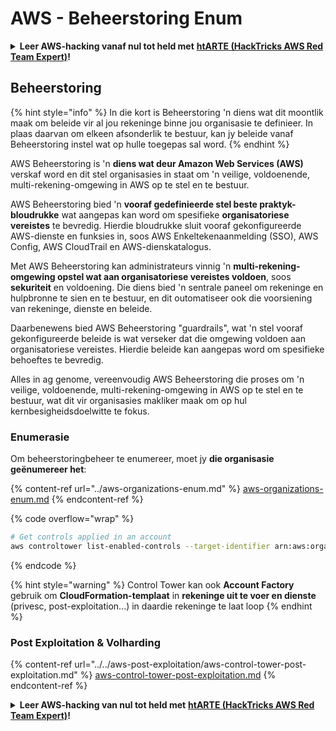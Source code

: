# AWS - Beheerstoring Enum

<details>

<summary><strong>Leer AWS-hacking vanaf nul tot held met</strong> <a href="https://training.hacktricks.xyz/courses/arte"><strong>htARTE (HackTricks AWS Red Team Expert)</strong></a><strong>!</strong></summary>

Ander maniere om HackTricks te ondersteun:

* As jy jou **maatskappy in HackTricks wil adverteer** of **HackTricks in PDF wil aflaai**, kyk na die [**SUBSCRIPTION PLANS**](https://github.com/sponsors/carlospolop)!
* Kry die [**amptelike PEASS & HackTricks swag**](https://peass.creator-spring.com)
* Ontdek [**The PEASS Family**](https://opensea.io/collection/the-peass-family), ons versameling eksklusiewe [**NFTs**](https://opensea.io/collection/the-peass-family)
* **Sluit aan by die** 💬 [**Discord-groep**](https://discord.gg/hRep4RUj7f) of die [**telegram-groep**](https://t.me/peass) of **volg** ons op **Twitter** 🐦 [**@hacktricks_live**](https://twitter.com/hacktricks_live)**.**
* **Deel jou hacktruuks deur PR's in te dien by die** [**HackTricks**](https://github.com/carlospolop/hacktricks) en [**HackTricks Cloud**](https://github.com/carlospolop/hacktricks-cloud) github-repos.

</details>

## Beheerstoring

{% hint style="info" %}
In die kort is Beheerstoring 'n diens wat dit moontlik maak om beleide vir al jou rekeninge binne jou organisasie te definieer. In plaas daarvan om elkeen afsonderlik te bestuur, kan jy beleide vanaf Beheerstoring instel wat op hulle toegepas sal word.
{% endhint %}

AWS Beheerstoring is 'n **diens wat deur Amazon Web Services (AWS)** verskaf word en dit stel organisasies in staat om 'n veilige, voldoenende, multi-rekening-omgewing in AWS op te stel en te bestuur.

AWS Beheerstoring bied 'n **vooraf gedefinieerde stel beste praktyk-bloudrukke** wat aangepas kan word om spesifieke **organisatoriese vereistes** te bevredig. Hierdie bloudrukke sluit vooraf gekonfigureerde AWS-dienste en funksies in, soos AWS Enkeltekenaanmelding (SSO), AWS Config, AWS CloudTrail en AWS-dienskatalogus.

Met AWS Beheerstoring kan administrateurs vinnig 'n **multi-rekening-omgewing opstel wat aan organisatoriese vereistes voldoen**, soos **sekuriteit** en voldoening. Die diens bied 'n sentrale paneel om rekeninge en hulpbronne te sien en te bestuur, en dit outomatiseer ook die voorsiening van rekeninge, dienste en beleide.

Daarbenewens bied AWS Beheerstoring "guardrails", wat 'n stel vooraf gekonfigureerde beleide is wat verseker dat die omgewing voldoen aan organisatoriese vereistes. Hierdie beleide kan aangepas word om spesifieke behoeftes te bevredig.

Alles in ag genome, vereenvoudig AWS Beheerstoring die proses om 'n veilige, voldoenende, multi-rekening-omgewing in AWS op te stel en te bestuur, wat dit vir organisasies makliker maak om op hul kernbesigheidsdoelwitte te fokus.

### Enumerasie

Om beheerstoringbeheer te enumereer, moet jy **die organisasie geënumereer het**:

{% content-ref url="../aws-organizations-enum.md" %}
[aws-organizations-enum.md](../aws-organizations-enum.md)
{% endcontent-ref %}

{% code overflow="wrap" %}
```bash
# Get controls applied in an account
aws controltower list-enabled-controls --target-identifier arn:aws:organizations::<acc_id>:ou/<ou-id>
```
{% endcode %}

{% hint style="warning" %}
Control Tower kan ook **Account Factory** gebruik om **CloudFormation-templaat** in **rekeninge uit te voer en dienste** (privesc, post-exploitation...) in daardie rekeninge te laat loop
{% endhint %}

### Post Exploitation & Volharding

{% content-ref url="../../aws-post-exploitation/aws-control-tower-post-exploitation.md" %}
[aws-control-tower-post-exploitation.md](../../aws-post-exploitation/aws-control-tower-post-exploitation.md)
{% endcontent-ref %}

<details>

<summary><strong>Leer AWS-hacking van nul tot held met</strong> <a href="https://training.hacktricks.xyz/courses/arte"><strong>htARTE (HackTricks AWS Red Team Expert)</strong></a><strong>!</strong></summary>

Ander maniere om HackTricks te ondersteun:

* As jy wil sien dat jou **maatskappy geadverteer word in HackTricks** of **HackTricks aflaai in PDF-formaat**, kyk na die [**SUBSCRIPTION PLANS**](https://github.com/sponsors/carlospolop)!
* Kry die [**amptelike PEASS & HackTricks swag**](https://peass.creator-spring.com)
* Ontdek [**The PEASS Family**](https://opensea.io/collection/the-peass-family), ons versameling eksklusiewe [**NFTs**](https://opensea.io/collection/the-peass-family)
* **Sluit aan by die** 💬 [**Discord-groep**](https://discord.gg/hRep4RUj7f) of die [**telegram-groep**](https://t.me/peass) of **volg** ons op **Twitter** 🐦 [**@hacktricks_live**](https://twitter.com/hacktricks_live)**.**
* **Deel jou hacking-truuks deur PR's in te dien by die** [**HackTricks**](https://github.com/carlospolop/hacktricks) en [**HackTricks Cloud**](https://github.com/carlospolop/hacktricks-cloud) github-opslag.

</details>
